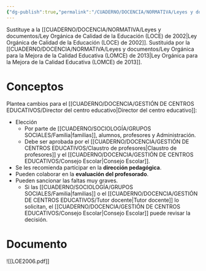 ```yaml
---
{"dg-publish":true,"permalink":"/CUADERNO/DOCENCIA/NORMATIVA/Leyes y documentos/Ley Orgánica de Educación (LOE) de 2006/"}
---
```


Sustituye a la [[CUADERNO/DOCENCIA/NORMATIVA/Leyes y documentos/Ley Orgánica de Calidad de la Educación (LOCE) de 2002\|Ley Orgánica de Calidad de la Educación (LOCE) de 2002]].
Sustituida por la [[CUADERNO/DOCENCIA/NORMATIVA/Leyes y documentos/Ley Orgánica para la Mejora de la Calidad Educativa (LOMCE) de 2013\|Ley Orgánica para la Mejora de la Calidad Educativa (LOMCE) de 2013]].

# Conceptos
Plantea cambios para el [[CUADERNO/DOCENCIA/GESTIÓN DE CENTROS EDUCATIVOS/Director del centro educativo\|Director del centro educativo]]:
- Elección
	- Por parte de [[CUADERNO/SOCIOLOGÍA/GRUPOS SOCIALES/Familia\|familias]], alumnos, profesores y Administración.
	- Debe ser aprobada por el [[CUADERNO/DOCENCIA/GESTIÓN DE CENTROS EDUCATIVOS/Claustro de profesores\|Claustro de profesores]] y el [[CUADERNO/DOCENCIA/GESTIÓN DE CENTROS EDUCATIVOS/Consejo Escolar\|Consejo Escolar]].
- Se les recomienda participar en la **dirección pedagógica**.
- Pueden colaborar en la **evaluación del profesorado**.
- Pueden sancionar las faltas muy graves.
	- Si las [[CUADERNO/SOCIOLOGÍA/GRUPOS SOCIALES/Familia\|familias]] o el [[CUADERNO/DOCENCIA/GESTIÓN DE CENTROS EDUCATIVOS/Tutor docente\|Tutor docente]] lo solicitan, el [[CUADERNO/DOCENCIA/GESTIÓN DE CENTROS EDUCATIVOS/Consejo Escolar\|Consejo Escolar]] puede revisar la decisión.

# Documento
![[LOE2006.pdf]]